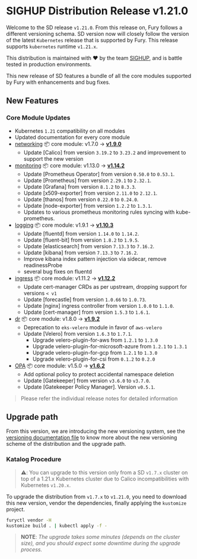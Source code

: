 # SIGHUP Distribution Release v1.21.0

Welcome to the SD release `v1.21.0`.
From this release on, Fury follows a different versioning schema.
SD version now will closely follow the version of the latest `Kubernetes` release that is supported by Fury.
This release supports `kubernetes` runtime `v1.21.x`.

This distribution is maintained with ❤️ by the team [SIGHUP](https://sighup.io/), and is battle tested in production environments.

This new release of SD features a bundle of all the core modules supported by Fury with enhancements and bug fixes.

## New Features

### Core Module Updates

- Kubernetes `1.21` compatibility on all modules
- Updated documentation for every core module
- [networking](https://github.com/sighupio/fury-kubernetes-networking) 📦 core module: v1.7.0 -> [**v1.9.0**](https://github.com/sighupio/fury-kubernetes-networking/releases/tag/v1.9.0)
  - Update [Calico] from version `3.19.2` to `3.23.2` and improvement to support
    the new version
- [monitoring](https://github.com/sighupio/fury-kubernetes-monitoring) 📦 core module: v1.13.0 -> [**v1.14.2**](https://github.com/sighupio/fury-kubernetes-monitoring/releases/tag/v1.14.2)
  - Update [Prometheus Operator] from version `0.50.0` to `0.53.1`.
  - Update [Prometheus] from version `2.29.1` to `2.32.1`.
  - Update [Grafana] from version `8.1.2` to `8.3.3`.
  - Update [x509-exporter] from version `2.11.0` to `2.12.1`.
  - Update [thanos] from version `0.22.0` to `0.24.0`.
  - Update [node-exporter] from version `1.2.2` to `1.3.1`.
  - Updates to various prometheus monitoring rules syncing with kube-prometheus.
- [logging](https://github.com/sighupio/fury-kubernetes-logging) 📦 core module: v1.9.1 -> [**v1.10.3**](https://github.com/sighupio/fury-kubernetes-logging/releases/tag/v1.10.3)
  - Update [fluentd] from version `1.14.0` to `1.14.2`.
  - Update [fluent-bit] from version `1.8.2` to `1.9.5`.
  - Update [elasticsearch] from version `7.13.3` to `7.16.2`.
  - Update [kibana] from version `7.13.3` to `7.16.2`.
  - Improve kibana index pattern injection via sidecar, remove readinessProbe
  - several bug fixes on fluentd
- [ingress](https://github.com/sighupio/fury-kubernetes-ingress) 📦 core module: v1.11.2 -> [**v1.12.2**](https://github.com/sighupio/fury-kubernetes-ingress/releases/tag/v1.12.2)
  - Update cert-manager CRDs as per upstream, dropping support for versions `< v1`
  - Update [forecastle] from version `1.0.66` to `1.0.73`.
  - Update [nginx] ingress controller from version `1.0.0` to `1.1.0`.
  - Update [cert-manager] from version `1.5.3` to `1.6.1`.
- [dr](https://github.com/sighupio/fury-kubernetes-dr) 📦 core module: v1.8.0 -> [**v1.9.2**](https://github.com/sighupio/fury-kubernetes-dr/releases/tag/v1.9.2)
  - Deprecation to `eks-velero` module in favor of `aws-velero`
  - Update [Velero] from version `1.6.3` to `1.7.1`.
    - Upgrade velero-plugin-for-aws from `1.2.1` to `1.3.0`
    - Upgrade velero-plugin-for-microsoft-azure from `1.2.1` to `1.3.1`
    - Upgrade velero-plugin-for-gcp from `1.2.1` to `1.3.0`
    - Upgrade velero-plugin-for-csi from `0.1.2` to `0.2.0`
- [OPA](https://github.com/sighupio/fury-kubernetes-opa) 📦 core module: v1.5.0 -> [**v1.6.2**](https://github.com/sighupio/fury-kubernetes-opa/releases/tag/v1.6.2)
  - Add optional policy to protect accidental namespace deletion
  - Update [Gatekeeper] from version `v3.6.0` to `v3.7.0`.
  - Update [Gatekeeper Policy Manager]. Version `v0.5.1`.

> Please refer the individual release notes for detailed information

## Upgrade path

From this version, we are introducing the new versioning system, see the [versioning documentation file][versioning] to know more about the new versioning scheme of the distribution and the upgrade path.

### Katalog Procedure

> ⚠️: You can upgrade to this version only from a SD `v1.7.x` cluster on top of a 1.21.x Kubernetes cluster due to Calico incompatibilities with Kubernetes `v1.20.x`.

To upgrade the distribution from `v1.7.x` to `v1.21.0`, you need to download this new version, vendor the dependencies, finally applying the `kustomize` project.

```bash
furyctl vendor -H
kustomize build . | kubectl apply -f -
```

> **NOTE**: *The upgrade takes some minutes (depends on the cluster size), and you should expect some downtime during the upgrade process.*

<!--  Links -->
[versioning]: https://github.com/sighupio/fury-distribution/blob/master/docs/VERSIONING.md

